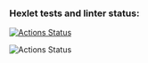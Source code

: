 ### Hexlet tests and linter status:
[![Actions Status](https://github.com/Fiklik/python-project-50/workflows/hexlet-check/badge.svg)](https://github.com/Fiklik/python-project-50/actions)

![Actions Status](https://github.com/Fiklik/python-project-50/actions/workflows/tests_and_lint_check.yml/badge.svg)
